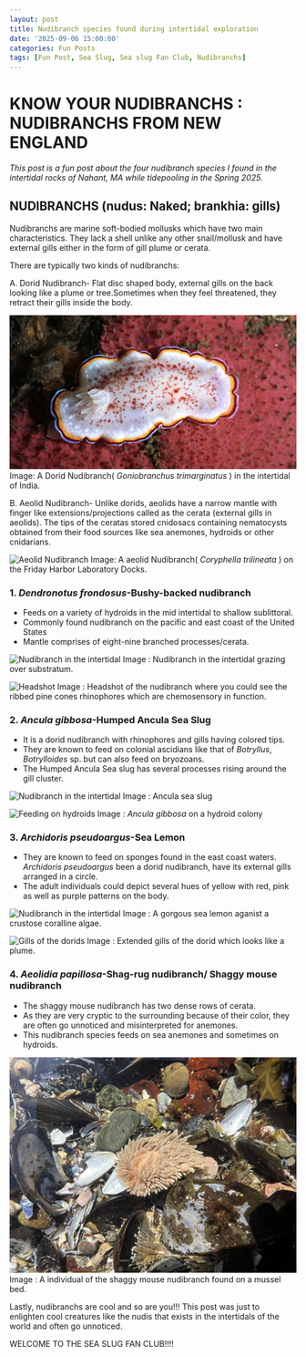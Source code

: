 ```yaml
---
layout: post
title: Nudibranch species found during intertidal exploration
date: '2025-09-06 15:00:00'
categories: Fun Posts
tags: [Fun Post, Sea Slug, Sea slug Fan Club, Nudibranchs]
---
```

# KNOW YOUR NUDIBRANCHS : NUDIBRANCHS FROM NEW ENGLAND 

*This post is a fun post about the four nudibranch species I found in the intertidal rocks of Nahant, MA while tidepooling in the Spring 2025.*

## **NUDIBRANCHS (nudus: Naked; brankhia: gills)**
Nudibranchs are marine soft-bodied mollusks which have two main characteristics. They lack a shell unlike any other snail/mollusk and have external gills either in the form of gill plume or cerata.

There are typically two kinds of nudibranchs:

A. Dorid Nudibranch- Flat disc shaped body, external gills on the back looking like a plume or tree.Sometimes when they feel threatened, they retract their gills inside the body. 

![Dorid Nudibranch](https://github.com/Pooja-P-25/Pednekar_Putnam_Lab_Notebook/blob/6f04e44f109a62b7bc9220a402e29936e5f39e01/images/8.jpg?raw=true)
Image: A Dorid Nudibranch( _Goniobranchus trimarginatus_ ) in the intertidal of India.


B. Aeolid Nudibranch- Unlike dorids, aeolids have a narrow mantle with finger like extensions/projections called as the cerata (external gills in aeolids). The tips of the ceratas stored cnidosacs containing nematocysts obtained from their food sources like sea anemones, hydroids or other cnidarians.

![Aeolid Nudibranch](https://github.com/Pooja-P-25/Pednekar_Putnam_Lab_Notebook/blob/6f04e44f109a62b7bc9220a402e29936e5f39e01/images/9.JPG?raw=true)
Image: A aeolid Nudibranch( _Coryphella trilineata_ ) on the Friday Harbor Laboratory Docks.
 
### 1. _Dendronotus frondosus_-Bushy-backed nudibranch
 - Feeds on a variety of hydroids in the mid intertidal to shallow sublittoral.
 - Commonly found nudibranch on the pacific and east coast of the United States
 - Mantle comprises of eight-nine branched processes/cerata.
 
![Nudibranch in the intertidal](https://github.com/Pooja-P-25/Pednekar_Putnam_Lab_Notebook/blob/b2ad5a886235701d9da694b91ed4ceb32f42c46a/images/1.JPEG?raw=true)
Image : Nudibranch in the intertidal grazing over substratum. 

![Headshot](https://github.com/Pooja-P-25/Pednekar_Putnam_Lab_Notebook/blob/b2ad5a886235701d9da694b91ed4ceb32f42c46a/images/2.JPEG?raw=true)
Image : Headshot of the nudibranch where you could see the ribbed pine cones rhinophores which are chemosensory in function.

### 2. _Ancula gibbosa_-Humped Ancula Sea Slug
 - It is a dorid nudibranch with rhinophores and gills having colored tips. 
 - They are known to feed on colonial ascidians like that of _Botryllus_, _Botrylloides_ sp. but can also feed on bryozoans.
 - The Humped Ancula Sea slug has several processes rising around the gill cluster.

![Nudibranch in the intertidal](https://github.com/Pooja-P-25/Pednekar_Putnam_Lab_Notebook/blob/92c5383bdab43c89b3fb27dfa46bdaf1be4d5839/images/3.JPEG?raw=true)
Image : Ancula sea slug

![Feeding on hydroids](https://github.com/Pooja-P-25/Pednekar_Putnam_Lab_Notebook/blob/5ab1fd2a201e0327fac7e86aa5708c2a979af9d7/images/6.JPEG?raw=true)
Image : _Ancula gibbosa_ on a hydroid colony


### 3. _Archidoris pseudoargus_-Sea Lemon

 - They are known to feed on sponges found in the east coast waters.
  _Archidoris pseudoargus_ been a dorid nudibranch, have its external gills arranged in a circle.
 - The adult individuals could depict several hues of yellow with red, pink as well as purple patterns on the body.

![Nudibranch in the intertidal](https://github.com/Pooja-P-25/Pednekar_Putnam_Lab_Notebook/blob/5ab1fd2a201e0327fac7e86aa5708c2a979af9d7/images/5.JPEG?raw=true)
Image : A gorgous sea lemon aganist a crustose coralline algae. 

![Gills of the dorids](https://github.com/Pooja-P-25/Pednekar_Putnam_Lab_Notebook/blob/5ab1fd2a201e0327fac7e86aa5708c2a979af9d7/images/4.JPEG?raw=true)
Image : Extended gills of the dorid which looks like a plume.


### 4. _Aeolidia papillosa_-Shag-rug nudibranch/ Shaggy mouse nudibranch 

 - The shaggy mouse nudibranch has two dense rows of cerata.
 - As they are very cryptic to the surrounding because of their color, they are often go unnoticed and misinterpreted for anemones.
 - This nudibranch species feeds on sea anemones and sometimes on hydroids. 

![Nudibranch on the mussel bed](https://github.com/Pooja-P-25/Pednekar_Putnam_Lab_Notebook/blob/6c3b07bfdfba310fda3e5745d99f200fd2d005ea/images/7.JPG?raw=true)
Image : A individual of the shaggy mouse nudibranch found on a mussel bed.


Lastly, nudibranchs are cool and so are you!!! This post was just to enlighten cool creatures like the nudis that exists in the intertidals of the world and often go unnoticed.

WELCOME TO THE SEA SLUG FAN CLUB!!!!


